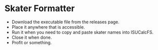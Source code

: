 # Skater Formatter
- Download the executable file from the releases page.
- Place it anywhere that is accessible.
- Run it when you need to copy and paste skater names into ISUCalcFS.
- Close it when done.
- Profit or something.
